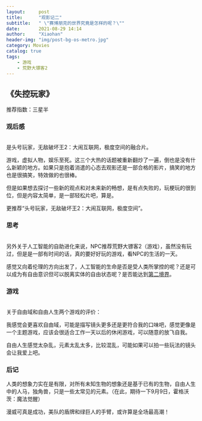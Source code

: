 ```yaml
---
layout:     post
title:      "观影记二"
subtitle:   " \"赛博朋克的世界究竟是怎样的呢？\""
date:       2021-08-29 14:14
author:     "Xiaohan"
header-img: "img/post-bg-os-metro.jpg"
category: Movies
catalog: true
tags:
    - 游戏
    - 荒野大镖客2
---
```

## 《失控玩家》

推荐指数：三星半

### 观后感
<br>
是头号玩家，无敌破坏王2：大闹互联网，极度空间的融合片。

游戏，虚拟人物，娱乐至死。这三个大热的话题被重新翻炒了一遍，倒也是没有什么新颖的地方。如果只是抱着消遣的心态去观影还是一部合格的影片，搞笑的地方也是很搞笑，特效做的也很棒。

但是如果想去探讨一些新的观点和对未来新的畅想，是有点失败的，玩梗玩的很到位，但是内容太简单，是一部轻松片吧，算是。

更推荐“头号玩家，无敌破坏王2：大闹互联网，极度空间”。

### 思考
<br>
另外关于人工智能的自助进化来说，NPC推荐荒野大镖客2（游戏），虽然没有玩过，但是是一部有时间的话，真的要好好玩的游戏，看NPC的生活的一天。

感觉又向着伦理的方向出发了，人工智能的生命是否是受人类所掌控的呢？还是可以成为有自由意识但可以脱离实体的自由状态呢？是否能达到[第二境界](https://yangxiaohan0120.github.io/music/2021/08/12/Music-schwifty/)。

### 游戏
<br>
关于自由域和自由人生两个游戏的评价：

我感觉会更喜欢自由域，可能是描写镜头更多还是更符合我的口味吧，感觉更像是一个主题游戏，应该会很适合工作一天以后的休闲游戏，可以随意的放飞自我。

自由人生感觉太杂乱，元素太乱太多，比较混乱，可能如果可以拍一些玩法的镜头会让我爱上吧。

### 后记
人类的想象力实在是有限，对所有未知生物的想象还是基于已有的生物，自由人生中的人马，独角兽，只是一些太常见的元素。（在此，期待一下9月9日，霍格沃茨：魔法觉醒）

漫威可真是成功，美队的盾牌和绿巨人的手臂，或许算是全场最高潮！
